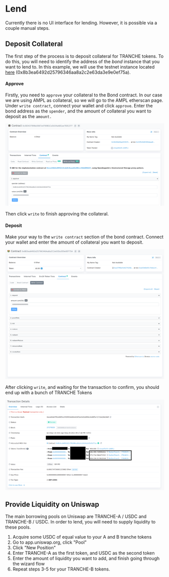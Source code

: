 # Lend

Currently there is no UI interface for lending. However, it is possible via a couple manual steps.



## Deposit Collateral

The first step of the process is to deposit collateral for TRANCHE tokens. To do this, you will need to identify the address of the _bond_ instance that you want to lend to. In this example, we will use the testnet instance located [here](https://kovan.etherscan.io/address/0x8b3ea6492d25796346aa8a2c2e63da3e9e0ef75a) \(0x8b3ea6492d25796346aa8a2c2e63da3e9e0ef75a\).

#### Approve

Firstly, you need to `approve` your collateral to the Bond contract. In our case we are using AMPL as collateral, so we will go to the AMPL etherscan page. Under `write contract`, connect your wallet and click `approve`. Enter the bond address as the `spender`, and the amount of collateral you want to deposit as the `amount.`

![](../../.gitbook/assets/screenshot-from-2021-09-24-14-31-17.png)

Then click `write` to finish approving the collateral. 

#### Deposit

Make your way to the `write contract` section of the bond contract. Connect your wallet and enter the amount of collateral you want to deposit. 

![](../../.gitbook/assets/screenshot-from-2021-09-24-14-33-08.png)

After clicking `write`, and waiting for the transaction to confirm, you should end up with a bunch of TRANCHE Tokens

![](../../.gitbook/assets/screenshot-from-2021-09-24-14-34-23-1-.png)



## Provide Liquidity on Uniswap

The main borrowing pools on Uniswap are TRANCHE-A / USDC and TRANCHE-B / USDC. In order to lend, you will need to supply liquidity to these pools. 

1. Acquire some USDC of equal value to your A and B tranche tokens
2. Go to app.uniswap.org, click "Pool"
3. Click "New Position"
4. Enter TRANCHE-A as the first token, and USDC as the second token
5. Enter the amount of liquidity you want to add, and finish going through the wizard flow
6. Repeat steps 3-5 for your TRANCHE-B tokens.

